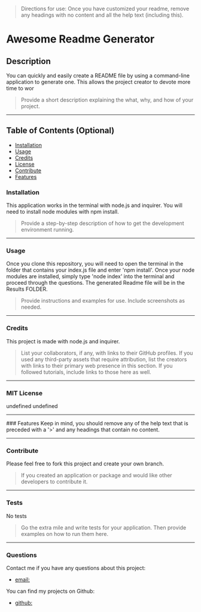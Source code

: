 
>Directions for use: Once you have customized your readme, remove any headings with no content and all the help text (including this). 

# Awesome Readme Generator

## Description
You can quickly and easily create a README file by using a command-line application to generate one. This allows the project creator to devote more time to wor

>Provide a short description explaining the what, why, and how of your project. 

***
## Table of Contents (Optional)

- [Installation](#installation)
- [Usage](#usage)
- [Credits](#credits)
- [License](#license)
- [Contribute](#contribute)
- [Features](#features)

### Installation
This application works in the terminal with node.js and inquirer. You will need to install node modules with npm install.  

>Provide a step-by-step description of how to get the development environment running.
---
### Usage
Once you clone this repository, you will need to open the terminal in the folder that contains your index.js file and enter 'npm install'. Once your node modules are installed, simply type 'node index' into the terminal and proceed through the questions. The generated Readme file will be in the Results FOLDER.

>Provide instructions and examples for use. Include screenshots as needed.
---
### Credits
This project is made with node.js and inquirer.

>List your collaborators, if any, with links to their GitHub profiles.
>If you used any third-party assets that require attribution, list the creators with links to their primary web presence in this section.
>If you followed tutorials, include links to those here as well.

---
### MIT License
undefined
undefined

<hr />
### Features
Keep in mind, you should remove any of the help text that is preceded with a '>' and any headings that contain no content.

---
### Contribute
Please feel free to fork this project and create your own branch.

>If you created an application or package and would like other developers to contribute it.

---
### Tests
No tests

>Go the extra mile and write tests for your application. Then provide examples on how to run them here.

---
### Questions
Contact me if you have any questions about this project:
- [email:](larafoster.dev@gmail.com) 

You can find my projects on Github:
- [github:](https://github.com/larafoster) 

 
